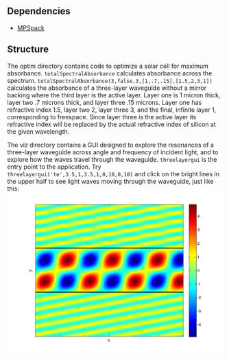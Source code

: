 Dependencies
------------
- [MPSpack](http://code.google.com/p/mpspack/)

Structure
---------
The optim directory contains code to optimize a solar cell for maximum absorbance.
`totalSpectralAbsorbance` calculates absorbance across the spectrum.
`totalSpectralAbsorbance(3,false,3,[1,.7,.15],[1.5,2,3,1])` calculates the absorbance
of a three-layer waveguide without a mirror backing where the third layer is the active
layer. Layer one is 1 micron thick, layer two .7 microns thick, and layer three .15
microns. Layer one has refractive index 1.5, layer two 2, layer three 3, and the final,
infinite layer 1, corresponding to freespace. Since layer three is the active layer its
refractive index will be replaced by the actual refractive index of silicon at the
given wavelength.

The viz directory contains a GUI designed to explore the resonances of a three-layer
waveguide across angle and frequency of incident light, and to explore how the waves
travel through the waveguide. `threelayergui` is the entry point to the application.
Try `threelayergui('te',3.5,1,3.5,1,0,10,0,10)` and click on the bright lines in
the upper half to see light waves moving through the waveguide, just like this:
![](./wave.png)